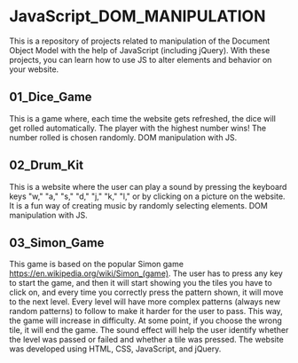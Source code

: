 # JavaScript_DOM_MANIPULATION
This is a repository of projects related to manipulation of the Document Object Model with the help of JavaScript (including jQuery). With these projects, you can learn how to use JS to alter elements and behavior on your website. 

## 01_Dice_Game
This is a game where, each time the website gets refreshed, the dice will get rolled automatically.
The player with the highest number wins! The number rolled is chosen randomly. DOM manipulation with JS.

## 02_Drum_Kit
This is a website where the user can play a sound by pressing the keyboard keys "w," "a," "s," "d," "j," "k," "l," or by clicking on a picture on the website. It is a fun way of creating music by randomly selecting elements. DOM manipulation with JS.

## 03_Simon_Game
This game is based on the popular Simon game https://en.wikipedia.org/wiki/Simon_(game).
The user has to press any key to start the game, and then it will start showing you the tiles you have to click on, and every time you correctly press the pattern shown, it will move to the next level. Every level will have more complex patterns (always new random patterns) to follow to make it harder for the user to pass. This way, the game will increase in difficulty. At some point, if you choose the wrong tile, it will end the game. The sound effect will help the user identify whether the level was passed or failed and whether a tile was pressed. The website was developed using HTML, CSS, JavaScript, and jQuery.